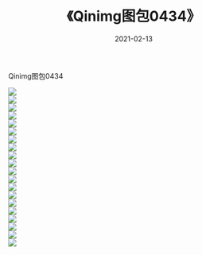 ﻿---
layout: post
title:  《Qinimg图包0434》
date:   2021-02-13
img: http://imgx.orgx.ga/Qinimg图包/Qinimg图包0434/000.jpg
categories: [美女, 清纯, 唯美]
---

Qinimg图包0434

 ![](http://imgx.orgx.ga/Qinimg图包/Qinimg图包0434/001.jpg) <br>![](http://imgx.orgx.ga/Qinimg图包/Qinimg图包0434/002.jpg) <br>![](http://imgx.orgx.ga/Qinimg图包/Qinimg图包0434/003.jpg) <br>![](http://imgx.orgx.ga/Qinimg图包/Qinimg图包0434/004.jpg) <br>![](http://imgx.orgx.ga/Qinimg图包/Qinimg图包0434/005.jpg) <br>![](http://imgx.orgx.ga/Qinimg图包/Qinimg图包0434/006.jpg) <br>![](http://imgx.orgx.ga/Qinimg图包/Qinimg图包0434/007.jpg) <br>![](http://imgx.orgx.ga/Qinimg图包/Qinimg图包0434/008.jpg) <br>![](http://imgx.orgx.ga/Qinimg图包/Qinimg图包0434/009.jpg) <br>![](http://imgx.orgx.ga/Qinimg图包/Qinimg图包0434/010.jpg) <br>![](http://imgx.orgx.ga/Qinimg图包/Qinimg图包0434/011.jpg) <br>![](http://imgx.orgx.ga/Qinimg图包/Qinimg图包0434/012.jpg) <br>![](http://imgx.orgx.ga/Qinimg图包/Qinimg图包0434/013.jpg) <br>![](http://imgx.orgx.ga/Qinimg图包/Qinimg图包0434/014.jpg) <br>![](http://imgx.orgx.ga/Qinimg图包/Qinimg图包0434/015.jpg) <br>![](http://imgx.orgx.ga/Qinimg图包/Qinimg图包0434/016.jpg) <br>![](http://imgx.orgx.ga/Qinimg图包/Qinimg图包0434/017.jpg) <br>![](http://imgx.orgx.ga/Qinimg图包/Qinimg图包0434/018.jpg) <br>![](http://imgx.orgx.ga/Qinimg图包/Qinimg图包0434/019.jpg) <br>![](http://imgx.orgx.ga/Qinimg图包/Qinimg图包0434/020.jpg) <br>